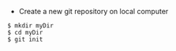 - Create a new git repository on local computer
<p>
  
```
$ mkdir myDir
$ cd myDir
$ git init
```
</p>
